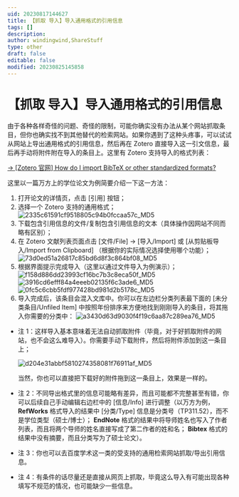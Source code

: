 ```yaml
---
uid: 20230817144627
title: 【抓取 导入】导入通用格式的引用信息
tags: []
description: 
author: windingwind,ShareStuff
type: other
draft: false
editable: false
modified: 20230825145858
---
```


# 【抓取 导入】导入通用格式的引用信息

由于各种各样奇怪的问题、奇怪的限制，可能你确实没有办法从某个网站抓取条目，但你也确实找不到其他替代的检索网站。如果你遇到了这种头疼事，可以试试从网站上导出通用格式的引用信息，然后再在 Zotero 直接导入这一引文信息，最后再手动将附件附在导入的条目上。这里有 Zotero 支持导入的格式列表：

[\-> \[Zotero 官网\] How do I import BibTeX or other standardized formats?](https://www.zotero.org/support/kb/importing_standardized_formats)

这里以一篇万方上的学位论文为例简要介绍一下这一方法：

1. 打开论文的详情页，点击 \[引用\] 按钮；
2. 选择一个 Zotero 支持的通用格式；
    ![2335c61591cf9518805c94b0fccaa57c_MD5](https://cdn.pkmer.cn/images/202308171551293.png!pkmer)
3. 下载包含引用信息的文件/复制包含引用信息的文本（具体操作因网站不同而略有区别）；
4. 在 Zotero 文献列表页面点击 \[文件/File\] -> \[导入/Import\] 或 \[从剪贴板导入/Import from Clipboard\] （根据你的实际情况选择使用哪个功能）；
    ![73d0ed51a26817c85bd6d8f3c864bf08_MD5](https://cdn.pkmer.cn/images/202308171551294.png!pkmer)
5. 根据界面提示完成导入（这里以通过文件导入为例演示）；
    ![f158d886dd23993cf16bc7b3c8eca50f_MD5](https://cdn.pkmer.cn/images/202308171551295.png!pkmer)
    ![3916cd6efff84a4eeeb02135f6c3ade6_MD5](https://cdn.pkmer.cn/images/202308171551296.png!pkmer)
    ![0fc5c6cbb5fdf977428bd981d2b5178c_MD5](https://cdn.pkmer.cn/images/202308171551297.png!pkmer)
6. 导入完成后，该条目会混入文库中。你可以在左边栏分类列表最下面的 \[未分类条目/Unfiled Item\] 中按照年份排序来方便地找到刚刚导入的条目，将其拖入你需要的分类中：
    ![a3430d63d9030f4f19c6aa87c289ea76_MD5](https://cdn.pkmer.cn/images/202308171551298.png!pkmer)

* 注 1：这样导入基本意味着无法自动抓取附件（毕竟，对于好抓取附件的网站，也不会这么难导入）。你需要手动下载附件，然后将附件添加到这一条目上；

    ![d204e31abbf5810274358081f76911af_MD5](https://cdn.pkmer.cn/images/202308171551299.png!pkmer)

    当然，你也可以直接把下载好的附件拖到这一条目上，效果是一样的。

* 注 2：不同导出格式里的信息可能略有差异，而且可能都不完整甚至有错，你可以后续自己手动编辑右边栏中的 \[信息/Info\] 进行调整（以万方为例， **RefWorks** 格式导入的结果中 \[分类/Type\] 信息是分类号（TP311.52），而不是学位类型（硕士/博士）； **EndNote** 格式的结果中将导师姓名也写入了作者列表，而且将两个导师的姓名直接写成了第二作者的姓和名； **Bibtex** 格式的结果中没有摘要，而且分类写为了硕士论文）。
* 注 3：你也可以去百度学术这一类的受支持的通用检索网站抓取/导出引用信息。
* 注 4：有条件的话尽量还是直接从网页上抓取，毕竟这么导入有可能出现各种填写不规范的情况，也可能缺少一些信息。